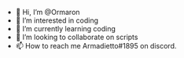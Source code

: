 - 👋 Hi, I’m @Ormaron
- 👀 I’m interested in coding
- 🌱 I’m currently learning coding
- 💞️ I’m looking to collaborate on scripts
- 📫 How to reach me Armadietto#1895 on discord.

